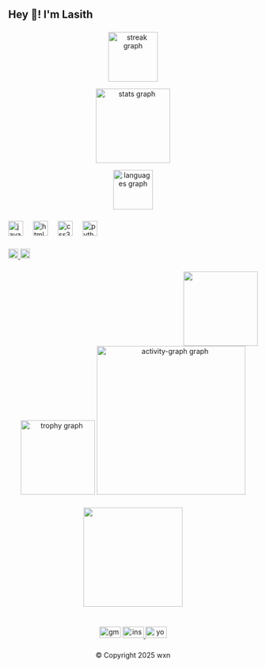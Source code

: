 <h2 align="left">Hey 👋! I'm Lasith </h2> 
<!-- Consider adding a short description about yourself, such as your profession, skills, or interests. -->

###

<div align="center">
  <!-- Streak Graph -->
  <img src="https://streak-stats.demolab.com?user=Lasithwxn&locale=en&mode=daily&theme=dracula&hide_border=true&border_radius=5" height="100" alt="streak graph" /> <br>
  
  <!-- GitHub Stats -->
  <img src="https://github-readme-stats.vercel.app/api?username=Lasithwxn&hide_title=false&hide_rank=false&show_icons=true&include_all_commits=true&count_private=true&disable_animations=false&theme=dracula&locale=en&hide_border=false" height="150" alt="stats graph" /> <br>
  
  <!-- Top Languages -->
  <img src="https://github-readme-stats.vercel.app/api/top-langs?username=Lasithwxn&locale=en&hide_title=false&layout=compact&card_width=320&langs_count=2&theme=dracula&hide_border=true" height="80" alt="languages graph"  />
  <!-- You might want to increase 'langs_count' if you use multiple programming languages. -->
</div>

###

<div align="left">
  <!-- Programming Skills Section -->
  <img src="https://cdn.jsdelivr.net/gh/devicons/devicon/icons/javascript/javascript-original.svg" height="30" alt="javascript logo"  />
  <img width="12" />
  <img src="https://cdn.jsdelivr.net/gh/devicons/devicon/icons/html5/html5-original.svg" height="30" alt="html5 logo"  />
  <img width="12" />
  <img src="https://cdn.jsdelivr.net/gh/devicons/devicon/icons/css3/css3-original.svg" height="30" alt="css3 logo"  />
  <img width="12" />
  <img src="https://cdn.jsdelivr.net/gh/devicons/devicon/icons/python/python-original.svg" height="30" alt="python logo"  />
  <!-- Consider adding more languages/tools if you use others like React, Node.js, etc. -->
</div>

###

<div align="left">
  <!-- Social Links -->
  <a href="https://www.instagram.com/lasithwxn?igsh=MWtsdmZtd3hxazFhZw==" target="_blank">
    <img src="https://img.shields.io/static/v1?message=Instagram&logo=instagram&label=&color=E4405F&logoColor=white&labelColor=&style=flat" height="20" alt="instagram logo" />
  </a>
  
  <a href="https://www.youtube.com/@Lasithwxn" target="_blank">
    <img src="https://img.shields.io/static/v1?message=Youtube&logo=youtube&label=&color=FF0000&logoColor=white&labelColor=&style=flat" height="20" alt="youtube logo"  />
  </a>
  <!-- Consider adding LinkedIn, GitHub, or Twitter for a more professional presence. -->
</div>

###

<img align="right" height="150" src="https://cdn.dribbble.com/users/2208826/screenshots/6801166/__8.gif"  />
<!-- This GIF adds personality, but ensure it's not too distracting. -->

###

<br clear="both">

<div align="center">
  <!-- GitHub Trophies -->
  <img src="https://github-profile-trophy.vercel.app?username=Lasithwxn&theme=darkhub&column=-1&row=1&margin-w=16&margin-h=24&no-bg=true&no-frame=true&order=4" height="150" alt="trophy graph"  />
  
  <!-- GitHub Activity Graph -->
  <img src="https://github-readme-activity-graph.vercel.app/graph?username=Lasithwxn&radius=16&theme=react&area=true&order=5" height="300" alt="activity-graph graph"  />
  <!-- Consider adjusting the graph theme if needed. -->
</div>

###

<div align="center">
  <!-- Decorative GIF -->
  <img height="200" src="https://cdn.dribbble.com/users/32512/screenshots/4787574/media/a09498a031ca1ff7800766ccb226470a.gif"  />
  <!-- Ensure this fits well within the overall design. -->
</div>

###

<br clear="both">

<div align="center">
  <!-- Contact Icons -->
  <img src="https://raw.githubusercontent.com/maurodesouza/profile-readme-generator/master/src/assets/icons/social/gmail/default.svg" width="43" height="23" alt="gmail logo"  />
   <a href="https://www.instagram.com/lasithwxn?igsh=MWtsdmZtd3hxazFhZw==" target="_blank">
  <img src="https://raw.githubusercontent.com/maurodesouza/profile-readme-generator/master/src/assets/icons/social/instagram/default.svg" width="43" height="23" alt="instagram logo"  />
   </a>

   <a href="https://www.youtube.com/@Lasithwxn" target="_blank">
  <img src="https://raw.githubusercontent.com/maurodesouza/profile-readme-generator/master/src/assets/icons/social/youtube/default.svg" width="43" height="23" alt="youtube logo"  />
   </a>
  <!-- Consider adding an email link if you want to provide a contact method. -->
</div>

###

<div align="center"> © Copyright 2025 wxn </div>
<!-- Consider adding a personal tagline or branding here. -->

